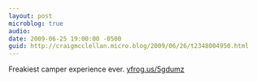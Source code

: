 ```yaml
---
layout: post
microblog: true
audio: 
date: 2009-06-25 19:00:00 -0500
guid: http://craigmcclellan.micro.blog/2009/06/26/t2348004950.html
---
```

Freakiest camper experience ever.  [yfrog.us/5gdumz](http://yfrog.us/5gdumz)
